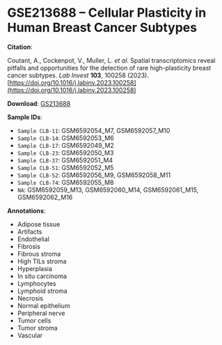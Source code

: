 # GSE213688 –  Cellular Plasticity in Human Breast Cancer Subtypes

**Citation**: 

Coutant, A., Cockenpot, V., Muller, L. *et al*. Spatial transcriptomics reveal pitfalls and opportunities for the detection of rare high-plasticity breast cancer subtypes. *Lab Invest* **103**, 100258 (2023). [https://doi.org/10.1016/j.labinv.2023.100258](https://doi.org/10.1016/j.labinv.2023.100258)

**Download**: [GS213688](https://www.ncbi.nlm.nih.gov/geo/query/acc.cgi?acc=GSE213688)

**Sample IDs**:
- `Sample CLB-11`: GSM6592054_M7, GSM6592057_M10  
- `Sample CLB-14`: GSM6592053_M6  
- `Sample CLB-17`: GSM6592049_M2  
- `Sample CLB-23`: GSM6592050_M3  
- `Sample CLB-37`: GSM6592051_M4  
- `Sample CLB-51`: GSM6592052_M5  
- `Sample CLB-52`: GSM6592056_M9, GSM6592058_M11  
- `Sample CLB-74`: GSM6592055_M8  
- `NA`: GSM6592059_M13, GSM6592060_M14, GSM6592061_M15, GSM6592062_M16

**Annotations**:
- Adipose tissue  
- Artifacts  
- Endothelial  
- Fibrosis  
- Fibrous stroma  
- High TILs stroma  
- Hyperplasia  
- In situ carcinoma  
- Lymphocytes  
- Lymphoid stroma  
- Necrosis  
- Normal epithelium  
- Peripheral nerve  
- Tumor cells  
- Tumor stroma  
- Vascular   
